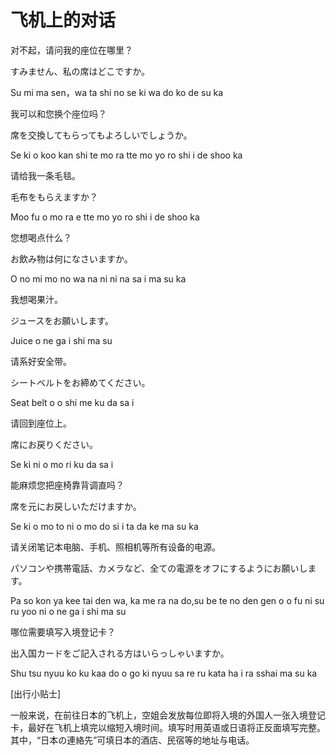 # 飞机上的对话

对不起，请问我的座位在哪里？

すみません、私の席はどこですか。

Su mi ma sen，wa ta shi no se ki wa do ko de su ka

 

我可以和您换个座位吗？

席を交換してもらってもよろしいでしょうか。

Se ki o koo kan shi te mo ra tte mo yo ro shi i de shoo ka

 

请给我一条毛毯。

毛布をもらえますか？

Moo fu o mo ra e tte mo yo ro shi i de shoo ka


您想喝点什么？

お飲み物は何になさいますか。

O no mi mo no wa na ni ni na sa i ma su ka

 

我想喝果汁。

ジュースをお願いします。

Juice o ne ga i shi ma su

 

请系好安全带。

シートベルトをお締めてください。

Seat belt o o shi me ku da sa i



请回到座位上。

席にお戻りください。

Se ki ni o mo ri ku da sa i

 

能麻烦您把座椅靠背调直吗？

席を元にお戻しいただけますか。

Se ki o mo to ni o mo do si i ta da ke ma su ka

 

请关闭笔记本电脑、手机、照相机等所有设备的电源。

パソコンや携帯電話、カメラなど、全ての電源をオフにするようにお願いします。

Pa so kon ya kee tai den wa, ka me ra na do,su be te no den gen o o fu ni su ru yoo ni o ne ga i shi ma su


哪位需要填写入境登记卡？

出入国カードをご記入される方はいらっしゃいますか。

Shu tsu nyuu ko ku kaa do o go ki nyuu sa re ru kata ha i ra sshai ma su ka


[出行小贴士]

一般来说，在前往日本的飞机上，空姐会发放每位即将入境的外国人一张入境登记卡，最好在飞机上填完以缩短入境时间。填写时用英语或日语将正反面填写完整。其中，“日本の連絡先”可填日本的酒店、民宿等的地址与电话。
